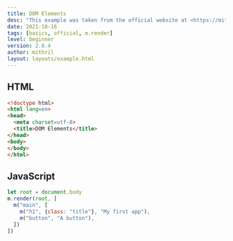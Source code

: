 ```yaml
---
title: DOM Elements
desc: "This example was taken from the official website at <https://mithril.js.org/index.html#dom-elements>."
date: 2021-10-16
tags: [basics, official, m.render]
level: beginner
version: 2.0.4
author: mithril
layout: layouts/example.html
---
```


## HTML

~~~html
<!doctype html>
<html lang=en>
<head>
  <meta charset=utf-8>
  <title>DOM Elements</title>
</head>
<body>
</body>
</html>
~~~

## JavaScript

~~~js
let root = document.body
m.render(root, [
  m("main", [
    m("h1", {class: "title"}, "My first app"),
    m("button", "A button"),
  ])
])
~~~
